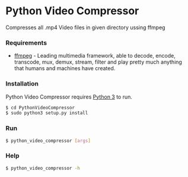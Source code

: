 # Python Video Compressor

Compresses all .mp4 Video files in given directory ussing ffmpeg
### Requirements

* [ffmpeg](https://ffmpeg.org/) - Leading multimedia framework, able to decode, encode, transcode, mux, demux, stream, filter and play pretty much anything that humans and machines have created.

### Installation

Python Video Compressor requires [Python 3](https://www.python.org/) to run.

```sh
$ cd PythonVideoCompressor
$ sudo python3 setup.py install
```

### Run

```sh
$ python_video_compressor [args]
```

### Help
```sh
$ python_video_compressor -h
```

